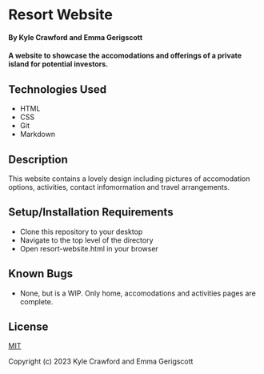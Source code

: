 # Resort Website

#### By Kyle Crawford and Emma Gerigscott

#### A website to showcase the accomodations and offerings of a private island for potential investors.

## Technologies Used

* HTML
* CSS
* Git
* Markdown

## Description

This website contains a lovely design including pictures of accomodation options, activities, contact infomormation and travel arrangements.

## Setup/Installation Requirements

* Clone this repository to your desktop
* Navigate to the top level of the directory
* Open resort-website.html in your browser

## Known Bugs

* None, but is a WIP. Only home, accomodations and activities pages are complete.

## License

[MIT](https://opensource.org/licenses/MIT)

Copyright (c) 2023 Kyle Crawford and Emma Gerigscott